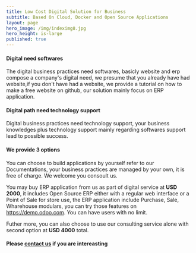 ```yaml
---
title: Low Cost Digital Solution for Business
subtitle: Based On Cloud, Docker and Open Source Applications
layout: page
hero_image: /img/indeximg8.jpg
hero_height: is-large
published: true
---
```


#### Digital need softwares

The digital business practices need softwares, basicly website and erp compose a company's digital need, we presume  that you already have had website,if you don't have had a website, we provide a tutorial on how to make a free website on github, our solution mainly focus on ERP application.

#### Digital path need technology support

Digital business  practices need technology support, your business knowledges plus technology support mainly regarding softwares support lead to possible success.  

#### We provide 3 options 

You can choose to build applications by yourself refer to  our Documentations, your business practices are managed by your own, it is free of charge. We welcome you consoult us.

You may buy ERP application from us as part of digital service  at **USD 2000**, it includes Open Source ERP either with a regular web interface or a Point of Sale for store use, the ERP application include Purchase, Sale, Wharehouse modulars, you can try those features on https://demo.odoo.com.
You can have users with no limit.

Futher more, you can also choose to use our consulting service alone with second option at **USD 4000** total.

#### Please [contact us](/contact/) if you are intereasting
